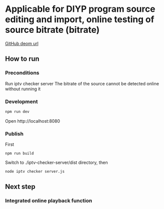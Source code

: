 # Applicable for DIYP program source editing and import, online testing of source bitrate (bitrate)

[GitHub deom url](https://wizount.github.io/diyp-iptv-manager/)

## How to run

### Preconditions
Run iptv checker server
The bitrate of the source cannot be detected online without running it
### Development

```sh
npm run dev
```

Open http://localhost:8080

### Publish

First

```Sh
npm run build
```

Switch to ./iptv-checker-server/dist directory, then

```sh
node iptv checker server.js
```



## Next step

### Integrated online playback function

